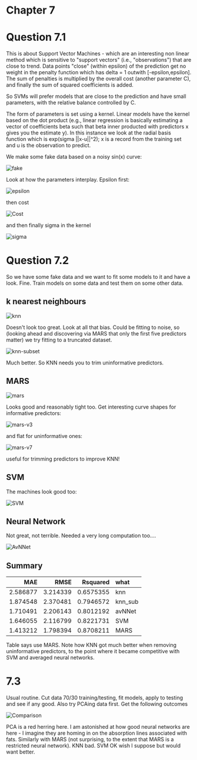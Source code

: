 # Chapter 7

# Question 7.1

This is about Support Vector Machines - which are an interesting non linear method which is sensitive to "support vectors" (i.e., "observations") that are close to trend. Data points "close" (within epsilon) of the prediction get no weight in the penalty function which has delta = 1 outwith [-epsilon,epsilon]. The sum of penalties is multiplied by the overall cost (another parameter C), and finally the sum of squared coefficients is added.

So SVMs will prefer models that are close to the prediction and have small parameters, with the relative balance controlled by C. 

The form of parameters is set using a kernel. Linear models have the kernel based on the dot product (e.g., linear regression is basically estimating a vector of coefficients beta such that beta inner producted with predictors x gives you the estimate y). In this instance we look at the radial basis function which is exp(sigma ||x-u||^2); x is a record from the training set and u is the observation to predict. 

We make some fake data based on a noisy sin(x) curve:

![fake](7.1/simPlot.png)

Look at how the parameters interplay. Epsilon first:

![epsilon](7.1/svm-e-inv.png)

then cost

![Cost](7.1/svm-c-inv.png)

and then finally sigma in the kernel

![sigma](7.1/svm-s-inv.png)

# Question 7.2 

So we have some fake data and we want to fit some models to it and have a look. Fine. Train models on some data and test them on some other data. 

## k nearest neighbours

![knn](7.2/knn-pred-plot.png)

Doesn't look too great. Look at all that bias. Could be fitting to noise, so (looking ahead and discovering via MARS that only the first five predictors matter) we try fitting to a truncated dataset.

![knn-subset](7.2/knn-subset-pred-plot.png)

Much better. So KNN needs you to trim uninformative predictors. 

## MARS

![mars](7.2/mars-pred-plot.png)

Looks good and reasonably tight too. Get interesting curve shapes for informative predictors:

![mars-v3](7.2/mars-var-3.png)

and flat for uninformative ones: 

![mars-v7](7.2/mars-var-7.png)

useful for trimming predictors to improve KNN!

## SVM

The machines look good too:

![SVM](7.2/svm-pred-plot.png)

## Neural Network

Not great, not terrible. Needed a very long computation too.... 

![AvNNet](7.2/av-nnet-pred-plot.png)

## Summary

|      MAE|     RMSE|  Rsquared|what    |
|--------:|--------:|---------:|:-------|
| 2.586877| 3.214339| 0.6575355|knn     |
| 1.874548| 2.370481| 0.7946572|knn_sub |
| 1.710491| 2.206143| 0.8012192|avNNet  |
| 1.646055| 2.116799| 0.8221731|SVM     |
| 1.413212| 1.798394| 0.8708211|MARS    |

Table says use MARS. Note how KNN got much better when removing uninformative predictors, to the point where it became competitive with SVM and averaged neural networks. 

# 7.3 

Usual routine. Cut data 70/30 training/testing, fit models, apply to testing and see if any good. Also try PCAing data first. Get the following outcomes 

![Comparison](7.3/comparison.png)

PCA is a red herring here. I am astonished at how good neural networks are here - I imagine they are homing in on the absorption lines associated with fats. Similarly with MARS (not surprising, to the extent that MARS is a restricted neural network). KNN bad. SVM OK wish I suppose but would want better.
